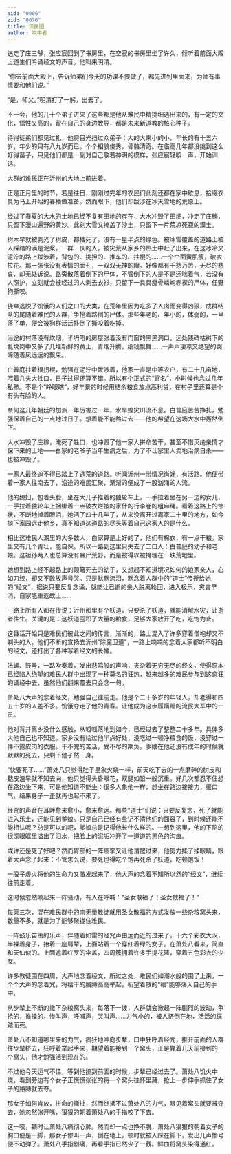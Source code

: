 ```yaml
---
aid: "0006"
zid: "0076"
title: 流民图
author: 吹牛者
---
```


送走了庄三爷，张应宸回到了书房里，在空寂的书房里坐了许久，倾听着前面大殿上道生们吟诵经文的声音。他叫来明清。

“你去前面大殿上，告诉师弟们今天的功课不要做了，都先进到里面来，为师有事情要和他们说。”

“是，师父。”明清打了一躬，出去了。

不一会，他的几十个弟子进来了这些都是他从难民中精挑细选出来的，有一定的文化，悟性又高的，留在自己的身边教导，都是未来新道教的核心种子。

待得徒弟们都见过礼，他将目光扫过众弟子：大的大来小的小，年长的有十五六岁，年少的只有八九岁而已。个个相貌俊秀，骨骼清奇。在临高几年都没挑到这么好得苗子，只见他们都是一副对自己敬若神明的模样，张应宸轻咳一声，开始训话。

大群的难民正在沂州的大地上前进着。

正是正月里的时节，若是往日，刚刚过完年的农民们此刻还都在家中歇息，拾缀农具为马上开始的春播做准备。然而眼下，他们却跋涉在冰天雪地的荒原上。

经过了春夏的大水的土地已经不复有田地的存在，大水冲毁了田埂，冲走了庄稼，只留下漫山遍野的黄沙。此刻大雪又掩盖了沙土，只留下一片荒凉死寂的漠土。

树木早就被剥光了树皮，都枯死了，没有一星半点的绿色。被冰雪覆盖的道路上被人踩踏的满是泥浆，一群一伙的人，被灾荒从家乡的热土中赶了出来，在这冰冷又泥泞的路上跋涉着，背包的、挑担的、推车的、拄棍的……一个个面黄肌瘦，破衣拉花。那一张张没有表情的面孔，一双双无神的眼。好像都有千愁万苦，无尽的悲哀，却无处诉说。路旁散落着倒下的尸体，不管倒下的人是不是还喘着气，若没有人照护，立刻就会被经过的人剥去衣衫，只留下一具具瘦骨嶙峋赤裸的尸体，任野狗撕咬。

侥幸逃脱了饥饿的人们之口的犬类，在荒年里因为吃多了人肉而变得凶狠，成群结队的尾随着难民的人群，争抢着路倒的尸体。那些年老的、年小的，体弱的，一旦落了单，便会被狗群活活扑倒了撕咬着吃掉。

沿途的村落没有炊烟，半坍陷的房屋张着没有门窗的黑黑洞口，远处残碑枯树下的乱坟岗中又多了几堆新鲜的黄土，青烟升腾，纸钱飘舞……一声声凄凉又绝望的哭啼随着风远远的飘来。

白普庭拄着根拐棍，勉强在泥泞中跋涉着，他家一直是中等农户，有二十几亩地，喂着几头大牲口，日子过得还算不错。所以有个正式的“官名”，小时候也念过几年私塾。不是个“睁眼瞎”，好年景的时候用结余粮食放点高利贷，在村子里还算是个有头有脸的人。

奈何这几年朝廷的加派一年厉害过一年，水旱蝗灾川流不息。白普庭苦苦挣扎，勉强保着自己的一点地过日子。想着能不能熬过去——他的希望在这场大水中轰然倒下。

大水冲毁了庄稼，淹死了牲口，也冲毁了他一家人拼命苦干，甚至不惜灭绝亲情才保下来的土地——白家的老爷子当年生病之后，为了不让家里人卖地治病自杀——也被冲毁了。

一家人最终迫不得已踏上了逃荒的道路。听闻沂州一带情况尚好，有活路。他便带着一家人往南去了，沿途的难民汇聚，渐渐的便成了一股汹涌的人流。

他的媳妇，包着头脸，坐在大儿子推着的独轮车上，一手拉着坐在另一边的女儿，一手拉着独轮车上捆绑着一点破衣烂被的家什的行李卷的粗麻绳。看着这路上的惨状，不断地掉着眼泪，她活了四十几年了，从来没离开过离家二十里的地方，如今抛下家园远走他乡，真不知道这道路的尽头等着自己这家人的是什么。

相比这难民人潮里的大多数人，白家算是上好的了，他们有棉衣，有一点干粮。家里又有几个青壮，能自保。所以一路到这里只失去了二口人：白普庭的幼子和老娘。这祖孙两人也总算没有暴尸荒野，而是被得以被掩埋在一块荒地里。

她想到路上经不起路上的颠簸死去的幼子，又想起不知道境况如何的娘家亲人，心如刀绞，却又不敢放声号哭。只是默默流泪，默念着人群中的“道士”传授给她的“经文”，据说只要反复念诵，就能让已逝的亲人脱离轮回，进入极乐，灾害早消，自家能重返故土……

一路上所有人都在传说：沂州那里有个妖道，只要杀了妖道，就能消解水灾，让逝者往生。关键的是：这妖道囤积了大量的粮食，足够大家放开了吃，吃饱为止。

这番话开始只是难民们彼此之间的传言，渐渐的，路上混入了许多穿着僧袍却又不剃头的人，他们不断的宣扬去沂州“除魔卫道”，一路上喃喃的念着大家都听不明白的经文，还打出了各种写着经文的长幡。

法螺、鼓号，一路吹奏着，发出悲鸣般的声响，夹杂着无穷无尽的经文，使得原本已经陷入绝望的难民人群中出现了一种莫名的狂热，越来越多的难民参与到这疯狂的诵经中去，虽然他们翻来覆去只会念一句。

萧处八大声的念着经文，勉强自己往前走。他是个二十多岁的年轻人，却老得和四五十岁的人差不多。饥饿夺走了他的青春。让他成为这步履蹒跚的流民大军中的一员。

他对背井离乡没什么感触，从呱呱落地到如今，已经过去了整整二十多年。具体多大他自己也不知道。家乡没有给过他半点好处，没吃过一顿净粮食的饭，没穿过一件不露皮肉的衣服。干不完的苦活，受不尽的欺负。爹娘在他还没有成年的时候就默默的死去，只剩下他孑然一身。

“快要死了……”萧处八只觉得肚子里象火烧一样，前天吃下去的一点磨碎的树皮和麸皮渣早就不知去向，他只觉得头昏眼花，双腿如铅一般沉重。好几次都忍不住想在路边坐下来，可是他知道不能坐：很多人象他一样，想坐在路边接接力，缓口气，结果身子一歪就再也起不来了。

经咒的声音在耳畔愈来愈小，愈来愈远。那些“道士”们说：只要反复念，死了就能进入乐土，还能见到爹娘。只是自己已经有些记不清他们的面容了，到时候还能不能相认呢？总是可以的吧，爹娘总是记得他长什么样的。—想到这里，他的下陷的很深眼眶里溢出了泪水，把脸上的泥垢冲开了一道道的黑色的沟痕。

或许还是死了好吧？然而胃部的一阵痉挛又让他清醒过来，他努力揉了揉眼睛，跟着大声念了起来：不管怎么说，要死也得吃个饱再死杀了妖道，吃顿饱饭！

一股子虚火将他的生命力又激发起来了，他大声的念着不知所以然的“经文”，继续往前走着。

这时候忽然响起来一阵骚动，有人在呼喊：“圣女散福了！圣女散福了！”

每天三次，混在难民群中的南无量教徒就用圣女散福的方式发放一些杂粮窝头来，数量不多，就是为了能够聚拢住难民。

一阵鼓乐笛箫的乐声，伴随着如雷的经咒声由远而近的过来了。十六个彩衣大汉，半裸着身子，抬着一座肩辇，上面站着一个穿红着绿的女子。在萧处八看来，简直和天仙似的。上面遮着红罗的伞盖，四周簇拥着许多手提花篮，穿着五色彩衣的少女。

许多教徒围在四周，大声地念着经文，所过之处，难民们如潮水般的围了上来，一个个大声的念着咒，将枯干的胳膊高高举起，祈望着散的“福”能够落入自己的手中。

从步辇上不断的撒下杂粮窝头来，每落下一拨，人群就会掀起一阵剧烈的波动，争抢的，推搡的，惨叫声，呼喊声，哭叫声……力气小的，被人挤倒在地，活活的踩踏而死。

萧处八不知道哪里来的力气，疯狂地冲向步辇，口中狂呼着经咒，推开前面的人群往步辇挤去，狂呼着举起手来，期望着能接到一个窝头，正是靠着几天前接到的一个窝头，他才勉强活到现在的。

不过他今天运气不佳，等到他挤到前面的时候，步辇已经过去了。萧处八饥火中烧，看到旁边有个女子正慌慌张张的将一个窝头往怀里藏，抢上一步伸手抓住了女子的胳膊就去夺。

那女子如何肯放，拼命的撕扯，然而终抵不过萧处八的力气，眼见着窝头就要被夺去，她忽然张开嘴，狠狠的朝着萧处八的手指咬了下去。

这一咬，顿时让萧处八痛彻心肺。然而却一点也挣不脱，萧处八狠狠的朝着女子的胸口便是一脚，那女子惨叫一声，倒在地上，顿时就被人踩在脚下，发出几声惨号便不动弹了。萧处八手指剧痛，再看手指已然少了一截。鲜血将窝头染得通红。
